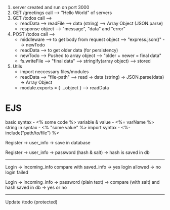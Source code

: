 1. server created and run on port 3000
2. GET /greetings call --> "Hello World" of servers
3. GET /todos call --> 
    * readData --> readFile --> data (string) --> Array Object (JSON.parse)
    * response object --> "message", "data" and "error"
4. POST /todos call --> 
    * middleware --> to get body from request object --> "express.json()" --> newTodo
    * readData --> to get older data (for persistency)
    * newTodo --> Pushed to array object --> "older + newer = final data"
    * fs.writeFile --> "final data" --> stringify(array object) --> stored
5. Utils
    * import neccessary files/modules
    * readData --> "file-path" --> read -> data (string) -> JSON.parse(data) -> Array Object
    * module.exports = { ...object } --> readData

# EJS

basic syntax - <% some code %>
variable & value - <%= varName %>
string in syntax - <% "some value" %>
import syntax - <%- include("path/to/file") %>


Register  -> user_info -> save in database

Register -> user_info -> password (hash & salt) -> hash is saved in db

___

Login -> incoming_info compare with saved_info -> yes login allowed 
-> no login failed

Login -> incoming_info -> password (plain text) -> compare (with salt) and hash saved in db -> yes or no

___ 

Update /todo (protected)

